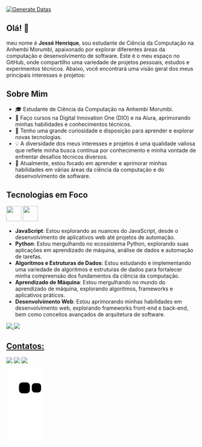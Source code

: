 [![Generate Datas](https://github.com/henriquejessex/henriquejessex/actions/workflows/main.yml/badge.svg)](https://github.com/henriquejessex/henriquejessex/actions/workflows/main.yml)

## Olá! 👋

meu nome é **Jessé Henrique**, sou estudante de Ciência da Computação na Anhembi Morumbi, apaixonado por explorar diferentes áreas da computação e desenvolvimento de software. 
Este é o meu espaço no GitHub, onde compartilho uma variedade de projetos pessoais, estudos e experimentos técnicos. 
Abaixo, você encontrará uma visão geral dos meus principais interesses e projetos:

## Sobre Mim

- 🎓 Estudante de Ciência da Computação na Anhembi Morumbi.
- 💼 Faço cursos na Digital Innovation One (DIO) e na Alura, aprimorando minhas habilidades e conhecimentos técnicos.
- 🚀 Tenho uma grande curiosidade e disposição para aprender e explorar novas tecnologias.
- 💡 A diversidade dos meus interesses e projetos é uma qualidade valiosa que reflete minha busca contínua por conhecimento e minha vontade de enfrentar desafios técnicos diversos.
- 🌱 Atualmente, estou focado em aprender e aprimorar minhas habilidades em várias áreas da ciência da computação e do desenvolvimento de software.

## Tecnologias em Foco 
<img loading="lazy" src="https://cdn.jsdelivr.net/gh/devicons/devicon/icons/java/java-original.svg" width="40" height="40"/> <img loading="lazy" src="https://cdn.jsdelivr.net/gh/devicons/devicon/icons/linux/linux-original.svg" width="40" height="40"/>


- **JavaScript**: Estou explorando as nuances do JavaScript, desde o desenvolvimento de aplicativos web até projetos de automação.
- **Python**: Estou mergulhando no ecossistema Python, explorando suas aplicações em aprendizado de máquina, análise de dados e automação de tarefas.
- **Algoritmos e Estruturas de Dados**: Estou estudando e implementando uma variedade de algoritmos e estruturas de dados para fortalecer minha compreensão dos fundamentos da ciência da computação.
- **Aprendizado de Máquina**: Estou mergulhando no mundo do aprendizado de máquina, explorando algoritmos, frameworks e aplicativos práticos.
- **Desenvolvimento Web**: Estou aprimorando minhas habilidades em desenvolvimento web, explorando frameworks front-end e back-end, bem como conceitos avançados de arquitetura de software.

<div>
<a href="https://github.com/henriquejessex">
<img loading="lazy" height="180em" src="https://github-readme-stats.vercel.app/api/top-langs/?username=henriquejessex&layout=compact&langs_count=7&theme=dracula"/>
<img loading="lazy" height="180em" src="https://github-readme-stats.vercel.app/api?username=henriquejessex&show_icons=true&theme=dracula&include_all_commits=true&count_private=true"/>
</div>

## Contatos:

<div>
<a href="https://www.youtube.com/seu-canal-youtube-aqui" target="_blank"><img loading="lazy" src="https://img.shields.io/badge/YouTube-FF0000?style=for-the-badge&logo=youtube&logoColor=white" target="_blank"></a>
<a href = "mailto:contato@seu-usuário-aqui"><img loading="lazy" src="https://img.shields.io/badge/Gmail-D14836?style=for-the-badge&logo=gmail&logoColor=white" target="_blank"></a>
<a href="https://www.linkedin.com/in/seu-usuário-linkedln-aqui" target="_blank"><img loading="lazy" src="https://img.shields.io/badge/-LinkedIn-%230077B5?style=for-the-badge&logo=linkedin&logoColor=white" target="_blank"></a>   
</div>

![Snake animation](https://github.com/henriquejessex/henriquejessex/blob/output/github-contribution-grid-snake.svg)
